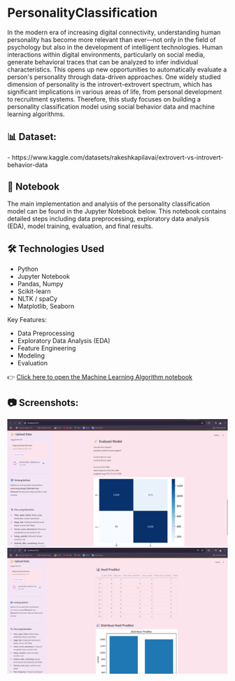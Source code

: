 # PersonalityClassification

In the modern era of increasing digital connectivity, understanding human personality has become more relevant than ever—not only in the field of psychology but also in the development of intelligent technologies. Human interactions within digital environments, particularly on social media, generate behavioral traces that can be analyzed to infer individual characteristics. This opens up new opportunities to automatically evaluate a person's personality through data-driven approaches. One widely studied dimension of personality is the introvert-extrovert spectrum, which has significant implications in various areas of life, from personal development to recruitment systems. Therefore, this study focuses on building a personality classification model using social behavior data and machine learning algorithms.

<h2>📊 Dataset:</h2>
- https://www.kaggle.com/datasets/rakeshkapilavai/extrovert-vs-introvert-behavior-data


<h2>📓 Notebook</h2>

The main implementation and analysis of the personality classification model can be found in the Jupyter Notebook below. This notebook contains detailed steps including data preprocessing, exploratory data analysis (EDA), model training, evaluation, and final results.

## 🛠️ Technologies Used
- Python
- Jupyter Notebook
- Pandas, Numpy
- Scikit-learn
- NLTK / spaCy
- Matplotlib, Seaborn

Key Features:
- Data Preprocessing
- Exploratory Data Analysis (EDA)
- Feature Engineering
- Modeling
- Evaluation

👉 [Click here to open the Machine Learning Algorithm notebook](./collab%20Algorithm/MachineLearningAlgorithm_googlecollab.ipynb)

<h2>📷  Screenshots:</h2>

![Screenshot 1](image/ss1.png)  
![Screenshot 2](image/ss2.png)


